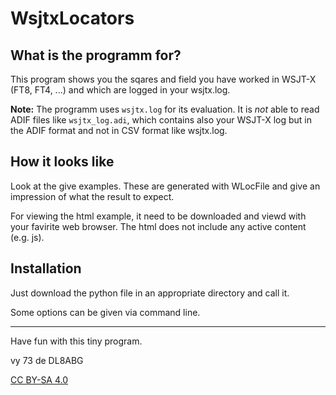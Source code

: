 # WsjtxLocators

## What is the programm for?
This program shows you the sqares and field you have worked in WSJT-X (FT8, FT4, ...) and which are logged in your wsjtx.log.

**Note:** The programm uses `wsjtx.log` for its evaluation. It is _not_ able to read ADIF files like `wsjtx_log.adi`, which contains also your WSJT-X log but in the ADIF format and not in CSV format like wsjtx.log.

## How it looks like
Look at the give examples. These are generated with WLocFile and give an impression of what the result to expect.

For viewing the html example, it need to be downloaded and viewd with your favirite web browser. The html does not include any active content (e.g. js).

## Installation
Just download the python file in an appropriate directory and call it.

Some options can be given via command line.


---

Have fun with this tiny program.

 vy 73 de DL8ABG

[CC BY-SA 4.0](https://creativecommons.org/licenses/by-sa/4.0/)

